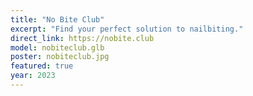 ```yaml
---
title: "No Bite Club"
excerpt: "Find your perfect solution to nailbiting."
direct_link: https://nobite.club
model: nobiteclub.glb
poster: nobiteclub.jpg
featured: true
year: 2023
---
```


